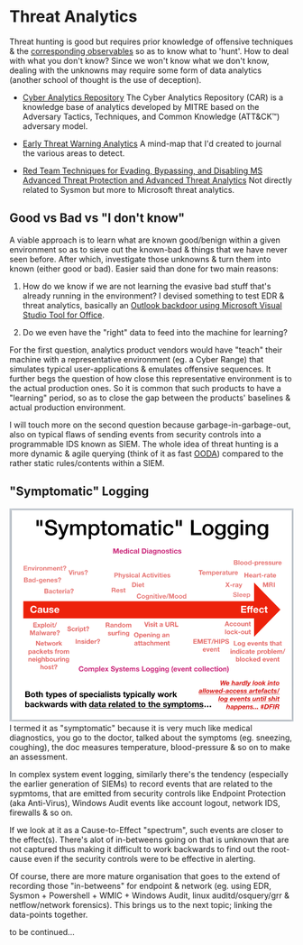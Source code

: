 # Threat Analytics
Threat hunting is good but requires prior knowledge of offensive techniques & the [corresponding observables](http://stixproject.github.io/documentation/concepts/composition/) so as to know what to 'hunt'. How to deal with what you don't know? Since we won't know what we don't know, dealing with the unknowns may require some form of data analytics (another school of thought is the use of deception).

* [Cyber Analytics Repository](https://car.mitre.org/wiki/Main_Page) The Cyber Analytics Repository (CAR) is a knowledge base of analytics developed by MITRE based on the Adversary Tactics, Techniques, and Common Knowledge (ATT&CK™) adversary model.

* [Early Threat Warning Analytics](https://coggle.it/diagram/Wi9InZlx9wABS7-3/t/early-threat-warning-analytics/ca532fbf049b71fa2bb88d993e4c2641f87a9edec458c39bf14baca9bc67e682) A mind-map that I'd created to journal the various areas to detect.

* [Red Team Techniques for Evading, Bypassing, and Disabling MS
  Advanced Threat Protection and Advanced Threat Analytics](https://media.defcon.org/DEF%20CON%2025/DEF%20CON%2025%20presentations/DEFCON-25-Chris-Thompson-MS-Just-Gave-The-Blue-Teams-Tactical-Nukes.pdf) Not directly related to Sysmon but more to Microsoft threat analytics.

## Good vs Bad vs "I don't know"  
A viable approach is to learn what are known good/benign within a given environment so as to sieve out the known-bad & things that we have never seen before. After which, investigate those unknowns & turn them into known (either good or bad). Easier said than done for two main reasons:

1. How do we know if we are not learning the evasive bad stuff that's already running in the environment? I devised something to test EDR & threat analytics, basically an [Outlook backdoor using Microsoft Visual Studio Tool for Office](https://www.youtube.com/watch?v=e-rPstKk8rw).

2. Do we even have the "right" data to feed into the machine for learning? 

For the first question, analytics product vendors would have "teach" their machine with a representative environment (eg. a Cyber Range) that simulates typical user-applications & emulates offensive sequences. It further begs the question of how close this representative environment is to the actual production ones. So it is common that such products to have a "learning" period, so as to close the gap between the products' baselines & actual production environment.

I will touch more on the second question because garbage-in-garbage-out, also on typical flaws of sending events from security controls into a programmable IDS known as SIEM. The whole idea of threat hunting is a more dynamic & agile querying (think of it as fast [OODA](https://en.wikipedia.org/wiki/OODA_loop)) compared to the rather static rules/contents within a SIEM.

## "Symptomatic" Logging
![](symptomaticLogging.png)
I termed it as "symptomatic" because it is very much like medical diagnostics, you go to the doctor, talked about the symptoms (eg. sneezing, coughing), the doc measures temperature, blood-pressure & so on to make an assessment. 

In complex system event logging, similarly there's the tendency (especially the earlier generation of SIEMs) to record events that are related to the sypmtoms, that are emitted from security controls like Endpoint Protection (aka Anti-Virus), Windows Audit events like account logout, network IDS, firewalls & so on. 

If we look at it as a Cause-to-Effect "spectrum", such events are closer to the effect(s). There's alot of in-betweens going on that is unknown that are not captured thus making it difficult to work backwards to find out the root-cause even if the security controls were to be effective in alerting.

Of course, there are more mature organisation that goes to the extend of recording those "in-betweens" for endpoint & network (eg. using EDR, Sysmon + Powershell + WMIC + Windows Audit, linux auditd/osquery/grr & netflow/network forensics). This brings us to the next topic; linking the data-points together.

to be continued... 